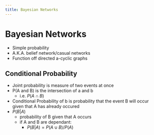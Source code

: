```yaml
---
title: Bayesian Networks
---
```




# Bayesian Networks

- Simple probability
- A.K.A. belief network/casual networks
- Function off directed a-cyclic graphs

## Conditional Probability
- Joint probability is measure of two events at once
- P(A and B) is the intersection of a and b
  - i.e. $P(A \cap B)$
- Conditional Probability of b is probability that the event B will occur given that A has already occured
- $P(B|A)$
  - probability of B given that A occurs
  - if A and B are dependant:
    - $P(B|A) = P(A \cup B) / P(A)$

  
